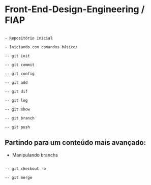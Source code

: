 # Front-End-Design-Engineering / FIAP

```

- Repositório inicial

- Iniciando com comandos básicos

-- git init

-- git commit

-- git config

-- git add

-- git dif

-- git log

-- git show

-- git branch

-- git push

```

## Partindo para um conteúdo mais avançado:

- Manipulando branchs

```

-- git checkout -b

-- git merge
 
```
 
